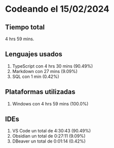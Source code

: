 # Codeando el 15/02/2024

## Tiempo total
4 hrs 59 mins.

## Lenguajes usados
1. TypeScript con 4 hrs 30 mins (90.49%)
1. Markdown con 27 mins (9.09%)
1. SQL con 1 min (0.42%)

## Plataformas utilizadas
1. Windows con 4 hrs 59 mins (100.0%)

## IDEs
1. VS Code un total de 4:30:43 (90.49%)
1. Obsidian un total de 0:27:11 (9.09%)
1. DBeaver un total de 0:01:14 (0.42%)
